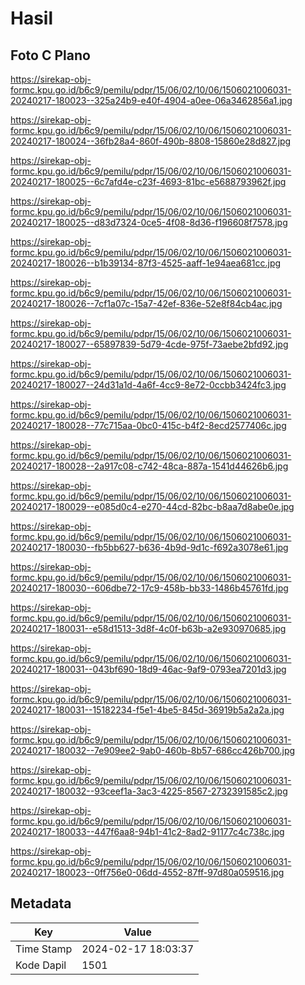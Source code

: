# Hasil

## Foto C Plano

https://sirekap-obj-formc.kpu.go.id/b6c9/pemilu/pdpr/15/06/02/10/06/1506021006031-20240217-180023--325a24b9-e40f-4904-a0ee-06a3462856a1.jpg

https://sirekap-obj-formc.kpu.go.id/b6c9/pemilu/pdpr/15/06/02/10/06/1506021006031-20240217-180024--36fb28a4-860f-490b-8808-15860e28d827.jpg

https://sirekap-obj-formc.kpu.go.id/b6c9/pemilu/pdpr/15/06/02/10/06/1506021006031-20240217-180025--6c7afd4e-c23f-4693-81bc-e5688793962f.jpg

https://sirekap-obj-formc.kpu.go.id/b6c9/pemilu/pdpr/15/06/02/10/06/1506021006031-20240217-180025--d83d7324-0ce5-4f08-8d36-f196608f7578.jpg

https://sirekap-obj-formc.kpu.go.id/b6c9/pemilu/pdpr/15/06/02/10/06/1506021006031-20240217-180026--b1b39134-87f3-4525-aaff-1e94aea681cc.jpg

https://sirekap-obj-formc.kpu.go.id/b6c9/pemilu/pdpr/15/06/02/10/06/1506021006031-20240217-180026--7cf1a07c-15a7-42ef-836e-52e8f84cb4ac.jpg

https://sirekap-obj-formc.kpu.go.id/b6c9/pemilu/pdpr/15/06/02/10/06/1506021006031-20240217-180027--65897839-5d79-4cde-975f-73aebe2bfd92.jpg

https://sirekap-obj-formc.kpu.go.id/b6c9/pemilu/pdpr/15/06/02/10/06/1506021006031-20240217-180027--24d31a1d-4a6f-4cc9-8e72-0ccbb3424fc3.jpg

https://sirekap-obj-formc.kpu.go.id/b6c9/pemilu/pdpr/15/06/02/10/06/1506021006031-20240217-180028--77c715aa-0bc0-415c-b4f2-8ecd2577406c.jpg

https://sirekap-obj-formc.kpu.go.id/b6c9/pemilu/pdpr/15/06/02/10/06/1506021006031-20240217-180028--2a917c08-c742-48ca-887a-1541d44626b6.jpg

https://sirekap-obj-formc.kpu.go.id/b6c9/pemilu/pdpr/15/06/02/10/06/1506021006031-20240217-180029--e085d0c4-e270-44cd-82bc-b8aa7d8abe0e.jpg

https://sirekap-obj-formc.kpu.go.id/b6c9/pemilu/pdpr/15/06/02/10/06/1506021006031-20240217-180030--fb5bb627-b636-4b9d-9d1c-f692a3078e61.jpg

https://sirekap-obj-formc.kpu.go.id/b6c9/pemilu/pdpr/15/06/02/10/06/1506021006031-20240217-180030--606dbe72-17c9-458b-bb33-1486b45761fd.jpg

https://sirekap-obj-formc.kpu.go.id/b6c9/pemilu/pdpr/15/06/02/10/06/1506021006031-20240217-180031--e58d1513-3d8f-4c0f-b63b-a2e930970685.jpg

https://sirekap-obj-formc.kpu.go.id/b6c9/pemilu/pdpr/15/06/02/10/06/1506021006031-20240217-180031--043bf690-18d9-46ac-9af9-0793ea7201d3.jpg

https://sirekap-obj-formc.kpu.go.id/b6c9/pemilu/pdpr/15/06/02/10/06/1506021006031-20240217-180031--15182234-f5e1-4be5-845d-36919b5a2a2a.jpg

https://sirekap-obj-formc.kpu.go.id/b6c9/pemilu/pdpr/15/06/02/10/06/1506021006031-20240217-180032--7e909ee2-9ab0-460b-8b57-686cc426b700.jpg

https://sirekap-obj-formc.kpu.go.id/b6c9/pemilu/pdpr/15/06/02/10/06/1506021006031-20240217-180032--93ceef1a-3ac3-4225-8567-2732391585c2.jpg

https://sirekap-obj-formc.kpu.go.id/b6c9/pemilu/pdpr/15/06/02/10/06/1506021006031-20240217-180033--447f6aa8-94b1-41c2-8ad2-91177c4c738c.jpg

https://sirekap-obj-formc.kpu.go.id/b6c9/pemilu/pdpr/15/06/02/10/06/1506021006031-20240217-180023--0ff756e0-06dd-4552-87ff-97d80a059516.jpg


## Metadata

| Key        | Value               |
| ---------- | ------------------- |
| Time Stamp | 2024-02-17 18:03:37 |
| Kode Dapil | 1501                |



